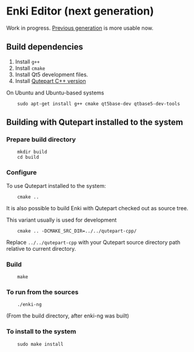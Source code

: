 # Enki Editor (next generation)

Work in progress.
[Previous generation](https://github.com/andreikop/enki) is more usable now.

## Build dependencies
1. Install `g++`
2. Install `cmake`
2. Install Qt5 development files.
2. Install [Qutepart C++ version](https://github.com/andreikop/qutepart-cpp)

On Ubuntu and Ubuntu-based systems

```
    sudo apt-get install g++ cmake qt5base-dev qtbase5-dev-tools
```

## Building with Qutepart installed to the system

### Prepare build directory

```
    mkdir build
    cd build
```

### Configure

To use Qutepart installed to the system:

```
    cmake ..
```

It is also possible to build Enki with Qutepart checked out as source tree.

This variant usually is used for development

```
    cmake .. -DCMAKE_SRC_DIR=../../qutepart-cpp/
```

Replace `../../qutepart-cpp` with your Qutepart source directory path relative to current directory.

### Build

```
    make
```

### To run from the sources
```
    ./enki-ng
```
(From the build directory, after enki-ng was built)

### To install to the system
```
    sudo make install
```
